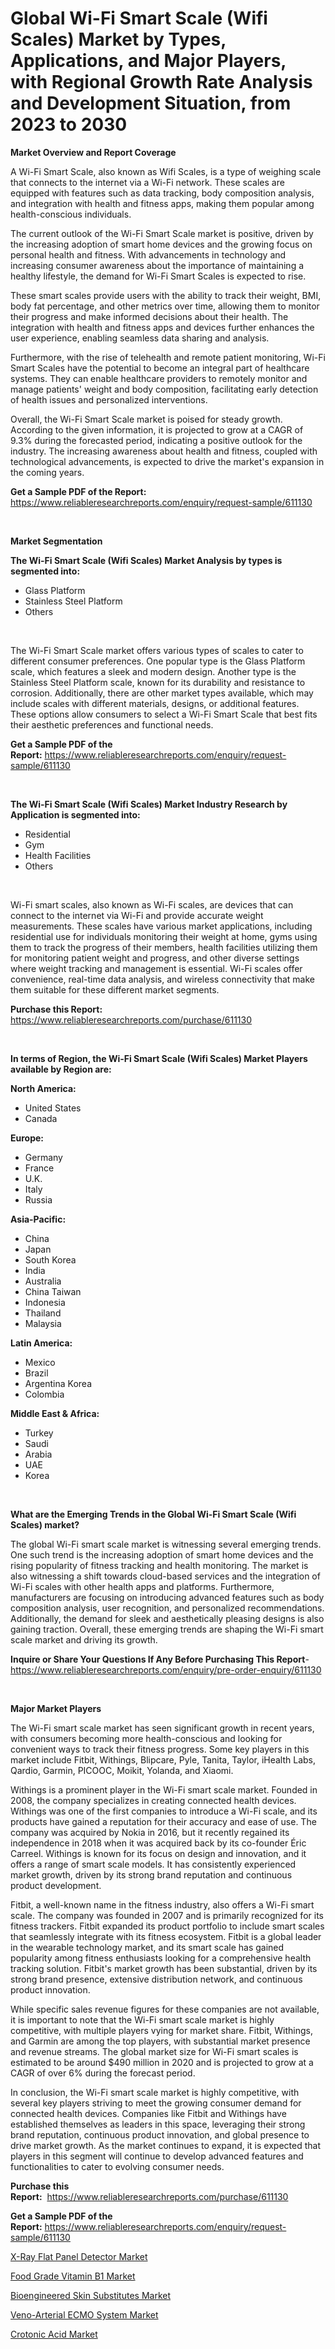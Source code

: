 <p><h1>Global Wi-Fi Smart Scale (Wifi Scales) Market by Types, Applications, and Major Players, with Regional Growth Rate Analysis and Development Situation, from 2023 to 2030</h1></p><p><strong>Market Overview and Report Coverage</strong></p>
<p><p>A Wi-Fi Smart Scale, also known as Wifi Scales, is a type of weighing scale that connects to the internet via a Wi-Fi network. These scales are equipped with features such as data tracking, body composition analysis, and integration with health and fitness apps, making them popular among health-conscious individuals.</p><p>The current outlook of the Wi-Fi Smart Scale market is positive, driven by the increasing adoption of smart home devices and the growing focus on personal health and fitness. With advancements in technology and increasing consumer awareness about the importance of maintaining a healthy lifestyle, the demand for Wi-Fi Smart Scales is expected to rise.</p><p>These smart scales provide users with the ability to track their weight, BMI, body fat percentage, and other metrics over time, allowing them to monitor their progress and make informed decisions about their health. The integration with health and fitness apps and devices further enhances the user experience, enabling seamless data sharing and analysis.</p><p>Furthermore, with the rise of telehealth and remote patient monitoring, Wi-Fi Smart Scales have the potential to become an integral part of healthcare systems. They can enable healthcare providers to remotely monitor and manage patients' weight and body composition, facilitating early detection of health issues and personalized interventions.</p><p>Overall, the Wi-Fi Smart Scale market is poised for steady growth. According to the given information, it is projected to grow at a CAGR of 9.3% during the forecasted period, indicating a positive outlook for the industry. The increasing awareness about health and fitness, coupled with technological advancements, is expected to drive the market's expansion in the coming years.</p></p>
<p><strong>Get a Sample PDF of the Report:</strong> <a href="https://www.reliableresearchreports.com/enquiry/request-sample/611130">https://www.reliableresearchreports.com/enquiry/request-sample/611130</a></p>
<p>&nbsp;</p>
<p><strong>Market Segmentation</strong></p>
<p><strong>The Wi-Fi Smart Scale (Wifi Scales) Market Analysis by types is segmented into:</strong></p>
<p><ul><li>Glass Platform</li><li>Stainless Steel Platform</li><li>Others</li></ul></p>
<p>&nbsp;</p>
<p><p>The Wi-Fi Smart Scale market offers various types of scales to cater to different consumer preferences. One popular type is the Glass Platform scale, which features a sleek and modern design. Another type is the Stainless Steel Platform scale, known for its durability and resistance to corrosion. Additionally, there are other market types available, which may include scales with different materials, designs, or additional features. These options allow consumers to select a Wi-Fi Smart Scale that best fits their aesthetic preferences and functional needs.</p></p>
<p><strong>Get a Sample PDF of the Report:</strong>&nbsp;<a href="https://www.reliableresearchreports.com/enquiry/request-sample/611130">https://www.reliableresearchreports.com/enquiry/request-sample/611130</a></p>
<p>&nbsp;</p>
<p><strong>The Wi-Fi Smart Scale (Wifi Scales) Market Industry Research by Application is segmented into:</strong></p>
<p><ul><li>Residential</li><li>Gym</li><li>Health Facilities</li><li>Others</li></ul></p>
<p>&nbsp;</p>
<p><p>Wi-Fi smart scales, also known as Wi-Fi scales, are devices that can connect to the internet via Wi-Fi and provide accurate weight measurements. These scales have various market applications, including residential use for individuals monitoring their weight at home, gyms using them to track the progress of their members, health facilities utilizing them for monitoring patient weight and progress, and other diverse settings where weight tracking and management is essential. Wi-Fi scales offer convenience, real-time data analysis, and wireless connectivity that make them suitable for these different market segments.</p></p>
<p><strong>Purchase this Report:</strong>&nbsp; <a href="https://www.reliableresearchreports.com/purchase/611130">https://www.reliableresearchreports.com/purchase/611130</a></p>
<p>&nbsp;</p>
<p><strong>In terms of Region, the Wi-Fi Smart Scale (Wifi Scales) Market Players available by Region are:</strong></p>
<p>
    <p> <strong> North America: </strong>
        <ul>
            <li>United States</li>
            <li>Canada</li>
        </ul>
        </p> 
    <p> <strong> Europe: </strong>
        <ul>
            <li>Germany</li>
            <li>France</li>
            <li>U.K.</li>
            <li>Italy</li>
            <li>Russia</li>
        </ul>
        </p> 
    <p> <strong> Asia-Pacific: </strong>
        <ul>
            <li>China</li>
            <li>Japan</li>
            <li>South Korea</li>
            <li>India</li>
            <li>Australia</li>
            <li>China Taiwan</li>
            <li>Indonesia</li>
            <li>Thailand</li>
            <li>Malaysia</li>
        </ul>
        </p> 
    <p> <strong> Latin America: </strong>
        <ul>
            <li>Mexico</li>
            <li>Brazil</li>
            <li>Argentina Korea</li>
            <li>Colombia</li>
        </ul>
        </p> 
    <p> <strong> Middle East & Africa: </strong>
        <ul>
            <li>Turkey</li>
            <li>Saudi</li>
            <li>Arabia</li>
            <li>UAE</li>
            <li>Korea</li>
        </ul>
    </p>
    </p>
<p>&nbsp;</p>
<p><strong>What are the Emerging Trends in the Global Wi-Fi Smart Scale (Wifi Scales) market?</strong></p>
<p><p>The global Wi-Fi smart scale market is witnessing several emerging trends. One such trend is the increasing adoption of smart home devices and the rising popularity of fitness tracking and health monitoring. The market is also witnessing a shift towards cloud-based services and the integration of Wi-Fi scales with other health apps and platforms. Furthermore, manufacturers are focusing on introducing advanced features such as body composition analysis, user recognition, and personalized recommendations. Additionally, the demand for sleek and aesthetically pleasing designs is also gaining traction. Overall, these emerging trends are shaping the Wi-Fi smart scale market and driving its growth.</p></p>
<p><strong>Inquire or Share Your Questions If Any Before Purchasing This Report</strong>- <a href="https://www.reliableresearchreports.com/enquiry/pre-order-enquiry/611130">https://www.reliableresearchreports.com/enquiry/pre-order-enquiry/611130</a></p>
<p>&nbsp;</p>
<p><strong>Major Market Players</strong></p>
<p><p>The Wi-Fi smart scale market has seen significant growth in recent years, with consumers becoming more health-conscious and looking for convenient ways to track their fitness progress. Some key players in this market include Fitbit, Withings, Blipcare, Pyle, Tanita, Taylor, iHealth Labs, Qardio, Garmin, PICOOC, Moikit, Yolanda, and Xiaomi.</p><p>Withings is a prominent player in the Wi-Fi smart scale market. Founded in 2008, the company specializes in creating connected health devices. Withings was one of the first companies to introduce a Wi-Fi scale, and its products have gained a reputation for their accuracy and ease of use. The company was acquired by Nokia in 2016, but it recently regained its independence in 2018 when it was acquired back by its co-founder Éric Carreel. Withings is known for its focus on design and innovation, and it offers a range of smart scale models. It has consistently experienced market growth, driven by its strong brand reputation and continuous product development.</p><p>Fitbit, a well-known name in the fitness industry, also offers a Wi-Fi smart scale. The company was founded in 2007 and is primarily recognized for its fitness trackers. Fitbit expanded its product portfolio to include smart scales that seamlessly integrate with its fitness ecosystem. Fitbit is a global leader in the wearable technology market, and its smart scale has gained popularity among fitness enthusiasts looking for a comprehensive health tracking solution. Fitbit's market growth has been substantial, driven by its strong brand presence, extensive distribution network, and continuous product innovation.</p><p>While specific sales revenue figures for these companies are not available, it is important to note that the Wi-Fi smart scale market is highly competitive, with multiple players vying for market share. Fitbit, Withings, and Garmin are among the top players, with substantial market presence and revenue streams. The global market size for Wi-Fi smart scales is estimated to be around $490 million in 2020 and is projected to grow at a CAGR of over 6% during the forecast period.</p><p>In conclusion, the Wi-Fi smart scale market is highly competitive, with several key players striving to meet the growing consumer demand for connected health devices. Companies like Fitbit and Withings have established themselves as leaders in this space, leveraging their strong brand reputation, continuous product innovation, and global presence to drive market growth. As the market continues to expand, it is expected that players in this segment will continue to develop advanced features and functionalities to cater to evolving consumer needs.</p></p>
<p><strong>Purchase this Report:</strong>&nbsp;&nbsp;<a href="https://www.reliableresearchreports.com/purchase/611130">https://www.reliableresearchreports.com/purchase/611130</a></p>
<p></p>
<p><strong>Get a Sample PDF of the Report:</strong>&nbsp;<a href="https://www.reliableresearchreports.com/enquiry/request-sample/611130">https://www.reliableresearchreports.com/enquiry/request-sample/611130</a></p>
<p><p><a href="https://www.linkedin.com/pulse/x-ray-flat-panel-detector-market-size-2023-2030-global-industrial-hesbf/">X-Ray Flat Panel Detector Market</a></p><p><a href="https://github.com/santosh758595/Market-Research-Report-List-1/blob/main/food-grade-vitamin-b1-market.md">Food Grade Vitamin B1 Market</a></p><p><a href="https://medium.com/@waltercruz6g/decoding-bioengineered-skin-substitutes-market-metrics-market-share-trends-and-growth-patterns-e2e284967c7b">Bioengineered Skin Substitutes Market</a></p><p><a href="https://www.linkedin.com/pulse/veno-arterial-ecmo-system-market-challenges-opportunities-growth-nuchf/">Veno-Arterial ECMO System Market</a></p><p><a href="https://medium.com/@williammann19/crotonic-acid-market-size-growth-forecast-2023-2030-b63cd169a691">Crotonic Acid Market</a></p></p>